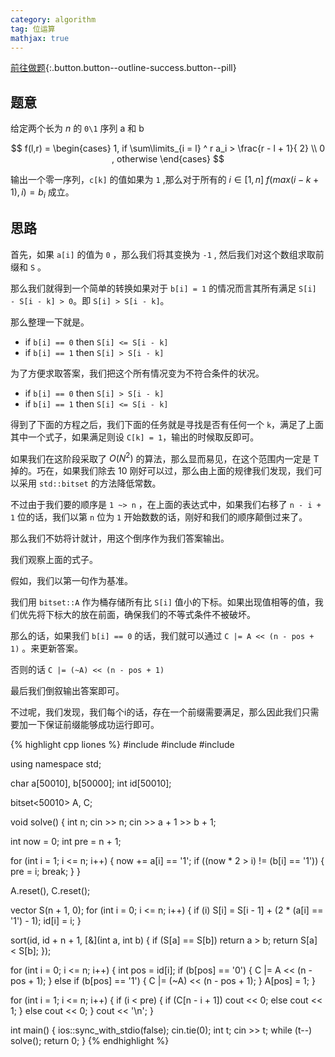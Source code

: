 ```yaml
---
category: algorithm
tag: 位运算
mathjax: true
---
```


[前往做题](https://codeforces.com/gym/103446/problem/J){:.button.button--outline-success.button--pill}

## 题意

给定两个长为 $n$ 的 `0\1` 序列 a 和 b

$$
f(l,r) = \begin{cases}
1, if \sum\limits_{i = l} ^ r a_i > \frac{r - l + 1}{ 2} \\
0 , otherwise
\end{cases}
$$

输出一个零一序列，`c[k]` 的值如果为 `1` ,那么对于所有的 $i\in [1,n]$ $f(max(i - k + 1) , i) = b_i$ 成立。

## 思路

首先，如果 `a[i]` 的值为 `0` ，那么我们将其变换为 `-1` , 然后我们对这个数组求取前缀和 `S` 。

那么我们就得到一个简单的转换如果对于 `b[i] = 1` 的情况而言其所有满足 `S[i] - S[i - k] > 0`。即 `S[i] > S[i - k]`。

那么整理一下就是。

- if `b[i] == 0` then `S[i] <= S[i - k]`
- if `b[i] == 1` then `S[i] > S[i - k]`

为了方便求取答案，我们把这个所有情况变为不符合条件的状况。


- if `b[i] == 0` then `S[i] > S[i - k]`
- if `b[i] == 1` then `S[i] <= S[i - k]`

得到了下面的方程之后，我们下面的任务就是寻找是否有任何一个 `k`，满足了上面其中一个式子，如果满足则设 `C[k] = 1`，输出的时候取反即可。

如果我们在这阶段采取了 $O(N^2)$ 的算法，那么显而易见，在这个范围内一定是 T 掉的。巧在，如果我们除去 $10$ 刚好可以过，那么由上面的规律我们发现，我们可以采用 `std::bitset` 的方法降低常数。

不过由于我们要的顺序是 `1 ~> n` ，在上面的表达式中，如果我们右移了 `n - i + 1` 位的话，我们以第 `n` 位为 `1` 开始数数的话，刚好和我们的顺序颠倒过来了。

那么我们不妨将计就计，用这个倒序作为我们答案输出。

我们观察上面的式子。

假如，我们以第一句作为基准。

我们用 `bitset::A` 作为桶存储所有比 `S[i]` 值小的下标。如果出现值相等的值，我们优先将下标大的放在前面，确保我们的不等式条件不被破坏。

那么的话，如果我们 `b[i] == 0` 的话，我们就可以通过 `C |= A << (n - pos + 1)` 。来更新答案。

否则的话 `C |= (~A) << (n - pos + 1)`

最后我们倒叙输出答案即可。

不过呢，我们发现，我们每个i的话，存在一个前缀需要满足，那么因此我们只需要加一下保证前缀能够成功运行即可。

{% highlight cpp liones %}
#include <algorithm>
#include <bitset>
#include <iostream>

using namespace std;

char a[50010], b[50000];
int id[50010];

bitset<50010> A, C;

void solve() {
   int n;
   cin >> n;
   cin >> a + 1 >> b + 1;

   int now = 0;
   int pre = n + 1;

   for (int i = 1; i <= n; i++) {
      now += a[i] == '1';
      if ((now * 2 > i) != (b[i] == '1')) {
         pre = i;
         break;
      }
   }

   A.reset(), C.reset();

   vector<int> S(n + 1, 0);
   for (int i = 0; i <= n; i++) {
      if (i) S[i] = S[i - 1] + (2 * (a[i] == '1') - 1);
      id[i] = i;
   }

   sort(id, id + n + 1, [&](int a, int b) {
      if (S[a] == S[b]) return a > b;
      return S[a] < S[b];
   });

   for (int i = 0; i <= n; i++) {
      int pos = id[i];
      if (b[pos] == '0') {
         C |= A << (n - pos + 1);
      } else if (b[pos] == '1') {
         C |= (~A) << (n - pos + 1);
      }
      A[pos] = 1;
   }

   for (int i = 1; i <= n; i++) {
      if (i < pre) {
         if (C[n - i + 1])
            cout << 0;
         else
            cout << 1;
      } else
         cout << 0;
   }
   cout << '\n';
}

int main() {
   ios::sync_with_stdio(false);
   cin.tie(0);
   int t;
   cin >> t;
   while (t--) solve();
   return 0;
}
{% endhighlight %}

